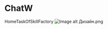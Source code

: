 # ChatW
HomeTaskOfSkillFactory
![Image alt](https://github.com/{username}/{repository}/raw/{branch}/{path}/image.png)
Дизайн.png
